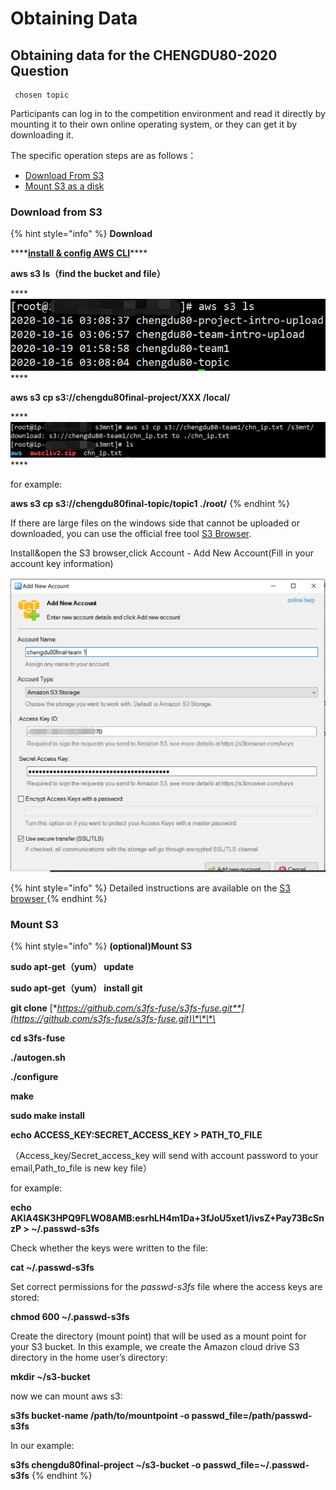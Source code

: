 # Obtaining  Data

## Obtaining data for the CHENGDU80-2020 Question

```text
 chosen topic
```

Participants can log in to the competition environment and read it directly by mounting it to their own online operating system, or they can get it by downloading it.

The specific operation steps are as follows：

* [Download From S3](obtaining-data.md#download-from-s3)
* [Mount S3 as a disk](obtaining-data.md#mount-s3)

### **Download from S3**

{% hint style="info" %}
**Download**

\*\*\*\*[**install & config AWS CLI**](../../service-documents/aws-cli.md)\*\*\*\*

**aws s3 ls（find the bucket and file）**

\*\*\*\*![](../../.gitbook/assets/image%20%2899%29.png) ****

**aws s3 cp s3://chengdu80final-project/XXX /local/**

\*\*\*\*![](../../.gitbook/assets/1603077877-1-.png) ****

for example:

**aws s3 cp s3://chengdu80final-topic/topic1 ./root/**
{% endhint %}

If there are large files on the windows side that cannot be uploaded or downloaded, you can use the official free tool [S3 Browser](https://s3browser.com/download/s3browser-9-2-1.exe).

Install&open the S3 browser,click Account - Add New Account\(Fill in your account key information\)

![](../../.gitbook/assets/image-s3browser.jpg)

{% hint style="info" %}
Detailed instructions are available on the [S3 browser ](https://s3browser.com/s3browser-first-run.aspx)
{% endhint %}



### **Mount S3**

{% hint style="info" %}
**\(optional\)Mount S3**

**sudo apt-get（yum） update**

**sudo apt-get（yum） install git**

**git clone** [**https://github.com/s3fs-fuse/s3fs-fuse.git**](https://github.com/s3fs-fuse/s3fs-fuse.git)\*\*\*\*

**cd s3fs-fuse**

**./autogen.sh**

**./configure**

**make**

**sudo make install**

**echo ACCESS\_KEY:SECRET\_ACCESS\_KEY &gt; PATH\_TO\_FILE**

（Access\_key/Secret\_access\_key will send with account password to your email,Path\_to\_file is new key file）

for example:

**echo AKIA4SK3HPQ9FLWO8AMB:esrhLH4m1Da+3fJoU5xet1/ivsZ+Pay73BcSnzP &gt; ~/.passwd-s3fs**

Check whether the keys were written to the file:

**cat ~/.passwd-s3fs**

Set correct permissions for the _passwd-s3fs_ file where the access keys are stored:

**chmod 600 ~/.passwd-s3fs**

Create the directory \(mount point\) that will be used as a mount point for your S3 bucket. In this example, we create the Amazon cloud drive S3 directory in the home user’s directory:

**mkdir ~/s3-bucket**

now we can mount aws s3:

**s3fs bucket-name /path/to/mountpoint -o passwd\_file=/path/passwd-s3fs**

In our example:

**s3fs chengdu80final-project ~/s3-bucket -o passwd\_file=~/.passwd-s3fs**
{% endhint %}

